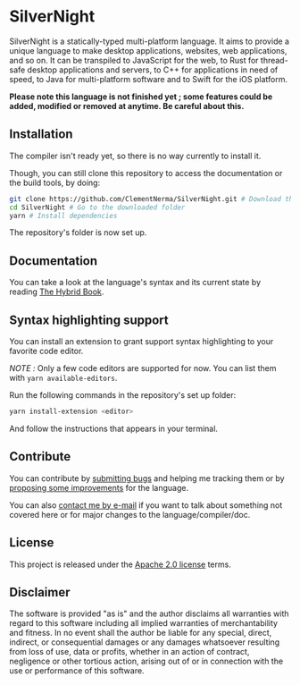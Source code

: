 # SilverNight

SilverNight is a statically-typed multi-platform language. It aims to provide a unique language to make desktop applications, websites, web applications, and so on.
It can be transpiled to JavaScript for the web, to Rust for thread-safe desktop applications and servers, to C++ for applications in need of speed, to Java for multi-platform software and to Swift for the iOS platform.

**Please note this language is not finished yet ; some features could be added, modified or removed at anytime. Be careful about this.**

## Installation

The compiler isn't ready yet, so there is no way currently to install it.

Though, you can still clone this repository to access the documentation or the build tools, by doing:

```bash
git clone https://github.com/ClementNerma/SilverNight.git # Download the repository
cd SilverNight # Go to the downloaded folder
yarn # Install dependencies
```

The repository's folder is now set up.

## Documentation

You can take a look at the language's syntax and its current state by reading [The Hybrid Book](https://silvernight.herokuapp.com/docs/book/hybrid.html).

## Syntax highlighting support

You can install an extension to grant support syntax highlighting to your favorite code editor.

*NOTE :* Only a few code editors are supported for now. You can list them with `yarn available-editors`.

Run the following commands in the repository's set up folder:

```bash
yarn install-extension <editor>
```

And follow the instructions that appears in your terminal.

## Contribute

You can contribute by [submitting bugs](https://github.com/SilverNight/issues) and helping me tracking them or by [proposing some improvements](https://github.com/SilverNight/issues) for the language.

You can also [contact me by e-mail](mailto:clement.nerma@gmail.com) if you want to talk about something not covered here or for major changes to the language/compiler/doc.

## License

This project is released under the [Apache 2.0 license](LICENSE.md) terms.

## Disclaimer

The software is provided "as is" and the author disclaims all warranties with regard to this software including all implied warranties of merchantability and fitness. In no event shall the author be liable for any special, direct, indirect, or consequential damages or any damages whatsoever resulting from loss of use, data or profits, whether in an action of contract, negligence or other tortious action, arising out of or in connection with the use or performance of this software.
